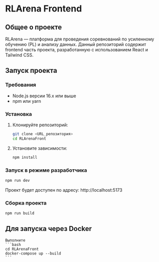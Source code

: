 # RLArena Frontend

## Общее о проекте
RLArena — платформа для проведения соревнований по усиленному обучению (РL) и анализу данных. Данный репозиторий содержит frontend часть проекта, разработанную с использованием React и Tailwind CSS.

## Запуск проекта

### Требования
- Node.js версии 16.x или выше
- npm или yarn

### Установка

1. Клонируйте репозиторий:
   ```bash
   git clone <URL_репозитория>
   cd RLArenaFront
   ```

2. Установите зависимости:
   ```bash
   npm install
   ```

### Запуск в режиме разработчика
   ```bash
   npm run dev
   ```
   Проект будет доступен по адресу: http://localhost:5173

### Сборка проекта
   ```bash
   npm run build
   ```

## Для запуска через Docker

    Выполните 
    ```bash
    cd RLArenaFront
    docker-compose up --build
    ```
